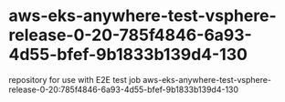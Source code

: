 # aws-eks-anywhere-test-vsphere-release-0-20-785f4846-6a93-4d55-bfef-9b1833b139d4-130
repository for use with E2E test job aws-eks-anywhere-test-vsphere-release-0-20:785f4846-6a93-4d55-bfef-9b1833b139d4-130
